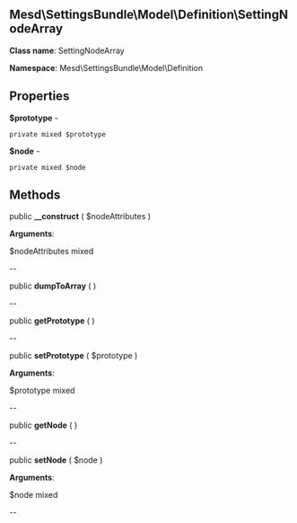 Mesd\SettingsBundle\Model\Definition\SettingNodeArray
---------------

    

    


**Class name**: SettingNodeArray

**Namespace**: Mesd\SettingsBundle\Model\Definition









Properties
----------


**$prototype** - 



    private mixed $prototype






**$node** - 



    private mixed $node






Methods
-------


public **__construct** ( $nodeAttributes )


    








**Arguments**:

$nodeAttributes mixed 


--


public **dumpToArray** (  )


    









--


public **getPrototype** (  )


    









--


public **setPrototype** ( $prototype )


    








**Arguments**:

$prototype mixed 


--


public **getNode** (  )


    









--


public **setNode** ( $node )


    








**Arguments**:

$node mixed 


--

